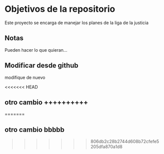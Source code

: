 # Objetivos de la repositorio

Este proyecto se encarga de manejar los planes de la liga de la justicia


## Notas
Pueden hacer lo que quieran...

## Modificar desde github
modifique de nuevo

<<<<<<< HEAD
## otro cambio ++++++++++
=======
## otro cambio bbbbb
>>>>>>> 806db2c28b2744d608b72cfefe5205dfa870a1d8

